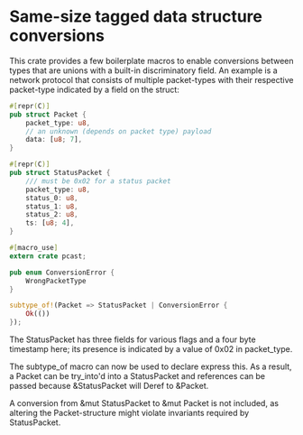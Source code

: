 # Same-size tagged data structure conversions

This crate provides a few boilerplate macros to enable conversions between types that are unions with a built-in discriminatory field. An example is a network protocol that consists of multiple packet-types with their respective packet-type indicated by a field on the struct:

```rust
#[repr(C)]
pub struct Packet {
    packet_type: u8,
    // an unknown (depends on packet type) payload
    data: [u8; 7],
}

#[repr(C)]
pub struct StatusPacket {
    /// must be 0x02 for a status packet
    packet_type: u8,
    status_0: u8,
    status_1: u8,
    status_2: u8,
    ts: [u8; 4],
}

#[macro_use]
extern crate pcast;

pub enum ConversionError {
    WrongPacketType
}

subtype_of!(Packet => StatusPacket | ConversionError {
    Ok(())
});

```

The StatusPacket has three fields for various flags and a four byte timestamp here; its presence is indicated by a value of 0x02 in packet_type.

The subtype_of macro can now be used to declare express this. As a result, a Packet can be try_into'd into a StatusPacket and references can be passed because &StatusPacket will Deref to &Packet.

A conversion from &mut StatusPacket to &mut Packet is not included, as altering the Packet-structure might violate invariants required by StatusPacket.
